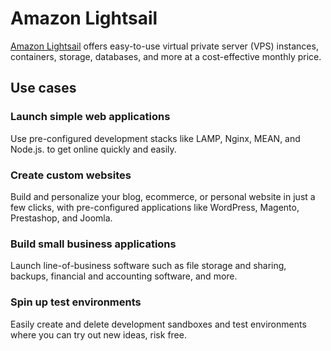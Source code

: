 # Amazon Lightsail

[Amazon Lightsail](https://aws.amazon.com/lightsail/) offers easy-to-use virtual private server (VPS) instances, containers, storage, databases, and more at a cost-effective monthly price.

## Use cases
### Launch simple web applications
Use pre-configured development stacks like LAMP, Nginx, MEAN, and Node.js. to get online quickly and easily.

### Create custom websites
Build and personalize your blog, ecommerce, or personal website in just a few clicks, with pre-configured applications like WordPress, Magento, Prestashop, and Joomla.

### Build small business applications
Launch line-of-business software such as file storage and sharing, backups, financial and accounting software, and more.

### Spin up test environments
Easily create and delete development sandboxes and test environments where you can try out new ideas, risk free.